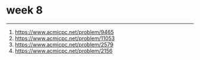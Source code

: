 # week 8
--- 
1. https://www.acmicpc.net/problem/9465
2. https://www.acmicpc.net/problem/11053
3. https://www.acmicpc.net/problem/2579
4. https://www.acmicpc.net/problem/2156

